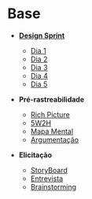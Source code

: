 # Base

- [**Design Sprint**](DesignSprint/DesignSprint.md)
    - [Dia 1](DesignSprint/dia1.md)
    - [Dia 2](DesignSprint/dia2.md)
    - [Dia 3](DesignSprint/dia3.md)
    - [Dia 4](DesignSprint/dia4.md)
    - [Dia 5](DesignSprint/dia5.md)

- **Pré-rastreabilidade**
    - [Rich Picture](preTraceability/RichPicture.md)
    - [5W2H](preTraceability/5W2H.md)
    - [Mapa Mental](preTraceability/MapaMental.md)
    - [Argumentação](preTraceability/Argumentacao.md)
    
- **Elicitação**
    - [StoryBoard](Elicitation/StoryBoard.md)
    - [Entrevista](Elicitation/Entrevista.md)
    - [Brainstorming](Elicitation/Brainstorming.md)

